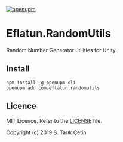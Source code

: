[![openupm](https://img.shields.io/npm/v/com.eflatun.randomutils?label=openupm&registry_uri=https://package.openupm.com)](https://openupm.com/packages/com.eflatun.randomutils/)

# Eflatun.RandomUtils
Random Number Generator utilities for Unity.

## Install

```
npm install -g openupm-cli
openupm add com.eflatun.randomutils
```

## Licence

MIT Licence. Refer to the [LICENSE](/LICENSE) file.

Copyright (c) 2019 S. Tarık Çetin
